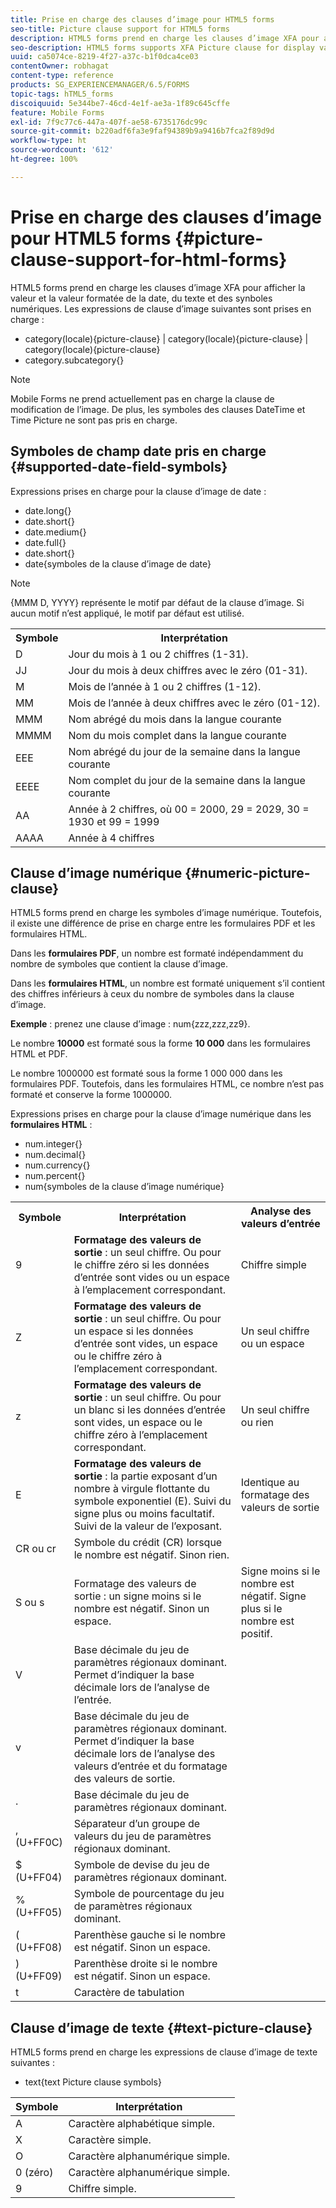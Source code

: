 ```yaml
---
title: Prise en charge des clauses d’image pour HTML5 forms
seo-title: Picture clause support for HTML5 forms
description: HTML5 forms prend en charge les clauses d’image XFA pour afficher la valeur et la valeur formatée de la date, du texte et des synboles numériques.
seo-description: HTML5 forms supports XFA Picture clause for display value and formatted value for date, text, and numeric symbols.
uuid: ca5074ce-8219-4f27-a37c-b1f0dca4ce03
contentOwner: robhagat
content-type: reference
products: SG_EXPERIENCEMANAGER/6.5/FORMS
topic-tags: hTML5_forms
discoiquuid: 5e344be7-46cd-4e1f-ae3a-1f89c645cffe
feature: Mobile Forms
exl-id: 7f9c77c6-447a-407f-ae58-6735176dc99c
source-git-commit: b220adf6fa3e9faf94389b9a9416b7fca2f89d9d
workflow-type: ht
source-wordcount: '612'
ht-degree: 100%

---
```


# Prise en charge des clauses d’image pour HTML5 forms {#picture-clause-support-for-html-forms}

HTML5 forms prend en charge les clauses d’image XFA pour afficher la valeur et la valeur formatée de la date, du texte et des synboles numériques. Les expressions de clause d’image suivantes sont prises en charge :

* category(locale){picture-clause} | category(locale){picture-clause} | category(locale){picture-clause}
* category.subcategory{}

>[!NOTE]
>
>Mobile Forms ne prend actuellement pas en charge la clause de modification de l’image. De plus, les symboles des clauses DateTime et Time Picture ne sont pas pris en charge.

## Symboles de champ date pris en charge {#supported-date-field-symbols}

Expressions prises en charge pour la clause d’image de date :

* date.long{}
* date.short{}
* date.medium{}
* date.full{}
* date.short{}
* date{symboles de la clause d’image de date}

>[!NOTE]
>
>{MMM D, YYYY} représente le motif par défaut de la clause d’image. Si aucun motif n’est appliqué, le motif par défaut est utilisé.

<table>
 <tbody>
  <tr>
   <th><strong>Symbole</strong></th>
   <th>Interprétation</th>
  </tr>
  <tr>
   <td>D</td>
   <td>Jour du mois à 1 ou 2 chiffres (1-31).</td>
  </tr>
  <tr>
   <td>JJ</td>
   <td>Jour du mois à deux chiffres avec le zéro (01-31).<br /> </td>
  </tr>
  <tr>
   <td>M</td>
   <td>Mois de l’année à 1 ou 2 chiffres (1-12).<br />  </td>
  </tr>
  <tr>
   <td>MM</td>
   <td>Mois de l’année à deux chiffres avec le zéro (01-12).<br /> </td>
  </tr>
  <tr>
   <td>MMM</td>
   <td>Nom abrégé du mois dans la langue courante<br /> </td>
  </tr>
  <tr>
   <td>MMMM</td>
   <td>Nom du mois complet dans la langue courante<br /> </td>
  </tr>
  <tr>
   <td>EEE</td>
   <td>Nom abrégé du jour de la semaine dans la langue courante<br /> </td>
  </tr>
  <tr>
   <td>EEEE</td>
   <td>Nom complet du jour de la semaine dans la langue courante<br /> </td>
  </tr>
  <tr>
   <td>AA</td>
   <td>Année à 2 chiffres, où 00 = 2000, 29 = 2029, 30 = 1930 et 99 = 1999<br /> </td>
  </tr>
  <tr>
   <td>AAAA</td>
   <td>Année à 4 chiffres<br /> </td>
  </tr>
 </tbody>
</table>

## Clause d’image numérique {#numeric-picture-clause}

HTML5 forms prend en charge les symboles d’image numérique. Toutefois, il existe une différence de prise en charge entre les formulaires PDF et les formulaires HTML.

Dans les **formulaires PDF**, un nombre est formaté indépendamment du nombre de symboles que contient la clause d’image.

Dans les **formulaires HTML**, un nombre est formaté uniquement s’il contient des chiffres inférieurs à ceux du nombre de symboles dans la clause d’image.

**Exemple** : prenez une clause d’image : num{zzz,zzz,zz9}.

Le nombre **10000** est formaté sous la forme **10 000** dans les formulaires HTML et PDF.

Le nombre 1000000 est formaté sous la forme 1 000 000 dans les formulaires PDF. Toutefois, dans les formulaires HTML, ce nombre n’est pas formaté et conserve la forme 1000000.

Expressions prises en charge pour la clause d’image numérique dans les **formulaires HTML** :

* num.integer{}
* num.decimal{}
* num.currency{}
* num.percent{}
* num{symboles de la clause d’image numérique}

<table>
 <tbody>
  <tr>
   <th><strong>Symbole</strong></th>
   <th><strong>Interprétation</strong></th>
   <th>Analyse des valeurs d’entrée</th>
  </tr>
  <tr>
   <td>9</td>
   <td><strong>Formatage des valeurs de sortie</strong> : un seul chiffre. Ou pour le chiffre zéro si les données d’entrée sont vides ou un espace à l’emplacement correspondant.<br /> </td>
   <td>Chiffre simple</td>
  </tr>
  <tr>
   <td>Z</td>
   <td><strong>Formatage des valeurs de sortie</strong> : un seul chiffre. Ou pour un espace si les données d’entrée sont vides, un espace ou le chiffre zéro à l’emplacement correspondant.<br /> </td>
   <td>Un seul chiffre ou un espace</td>
  </tr>
  <tr>
   <td>z</td>
   <td><strong>Formatage des valeurs de sortie</strong> : un seul chiffre. Ou pour un blanc si les données d’entrée sont vides, un espace ou le chiffre zéro à l’emplacement correspondant.<br /> </td>
   <td>Un seul chiffre ou rien</td>
  </tr>
  <tr>
   <td>E</td>
   <td><strong>Formatage des valeurs de sortie</strong> : la partie exposant d’un nombre à virgule flottante du symbole exponentiel (E). Suivi du signe plus ou moins facultatif. Suivi de la valeur de l’exposant.<br /> </td>
   <td>Identique au formatage des valeurs de sortie</td>
  </tr>
  <tr>
   <td>CR ou cr<br /> </td>
   <td>Symbole du crédit (CR) lorsque le nombre est négatif. Sinon rien.</td>
   <td><br type="_moz" /> </td>
  </tr>
  <tr>
   <td>S ou s<br /> </td>
   <td>Formatage des valeurs de sortie : un signe moins si le nombre est négatif. Sinon un espace.<br /> </td>
   <td>Signe moins si le nombre est négatif. Signe plus si le nombre est positif.</td>
  </tr>
  <tr>
   <td>V</td>
   <td>Base décimale du jeu de paramètres régionaux dominant. Permet d’indiquer la base décimale lors de l’analyse de l’entrée.</td>
   <td><br type="_moz" /> </td>
  </tr>
  <tr>
   <td>v</td>
   <td>Base décimale du jeu de paramètres régionaux dominant. Permet d’indiquer la base décimale lors de l’analyse des valeurs d’entrée et du formatage des valeurs de sortie.</td>
   <td><br type="_moz" /> </td>
  </tr>
  <tr>
   <td>.</td>
   <td>Base décimale du jeu de paramètres régionaux dominant.</td>
   <td><br type="_moz" /> </td>
  </tr>
  <tr>
   <td>, (U+FF0C)</td>
   <td>Séparateur d’un groupe de valeurs du jeu de paramètres régionaux dominant.</td>
   <td><br type="_moz" /> </td>
  </tr>
  <tr>
   <td>$ (U+FF04)</td>
   <td>Symbole de devise du jeu de paramètres régionaux dominant.</td>
   <td><br type="_moz" /> </td>
  </tr>
  <tr>
   <td>% (U+FF05)</td>
   <td>Symbole de pourcentage du jeu de paramètres régionaux dominant.</td>
   <td><br type="_moz" /> </td>
  </tr>
  <tr>
   <td>( (U+FF08)</td>
   <td>Parenthèse gauche si le nombre est négatif. Sinon un espace.</td>
   <td><br type="_moz" /> </td>
  </tr>
  <tr>
   <td>) (U+FF09)</td>
   <td>Parenthèse droite si le nombre est négatif. Sinon un espace.</td>
   <td><br type="_moz" /> </td>
  </tr>
  <tr>
   <td>t</td>
   <td>Caractère de tabulation</td>
   <td><br type="_moz" /> </td>
  </tr>
 </tbody>
</table>

## Clause d’image de texte {#text-picture-clause}

HTML5 forms prend en charge les expressions de clause d’image de texte suivantes :

* text{text Picture clause symbols}

| **Symbole** | **Interprétation** |
|---|---|
| A | Caractère alphabétique simple. |
| X | Caractère simple. |
| O | Caractère alphanumérique simple. |
| 0 (zéro) | Caractère alphanumérique simple. |
| 9 | Chiffre simple. |
